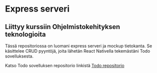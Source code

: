 # Express serveri

## Liittyy kurssiin Ohjelmistokehityksen teknologioita

Tässä repositoriossa on luomani express serveri ja mockup tietokanta. Se käsittelee CRUD pyyntöjä, joita lähetän React Nativella
tekemästäni Todo sovelluksesta.

Katso Todo sovelluksen repositorio linkistä [Todo repositorio](https://github.com/maikkiz/TodoProject)
